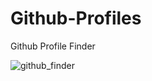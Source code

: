 # Github-Profiles
Github Profile Finder

![github_finder](https://user-images.githubusercontent.com/74041429/122633244-23bbb080-d0f5-11eb-8a3d-7d45e6c95f59.png)
